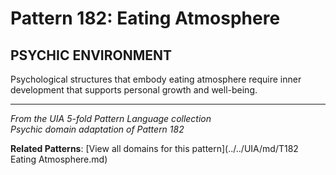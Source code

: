 # Pattern 182: Eating Atmosphere

## PSYCHIC ENVIRONMENT

Psychological structures that embody eating atmosphere require inner development that supports personal growth and well-being.

---

*From the UIA 5-fold Pattern Language collection*  
*Psychic domain adaptation of Pattern 182*

**Related Patterns**: [View all domains for this pattern](../../UIA/md/T182 Eating Atmosphere.md)